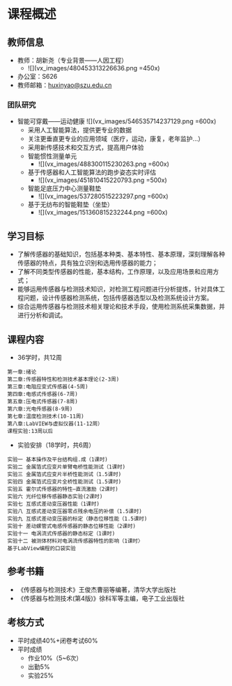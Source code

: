 # 课程概述
## 教师信息
- 教师：胡新尧（专业背景——人因工程）
    - ![](vx_images/480453313226636.png =450x)
- 办公室：S626
- 教师邮箱：huxinyao@szu.edu.cn
### 团队研究
- 智能可穿戴——运动健康
![](vx_images/546535714237129.png =600x)
    - 采用人工智能算法，提供更专业的数据
    - 关注更垂直更专业的应用领域（医疗，运动，康复，老年监护...）
    - 采用新传感技术和交互方式，提高用户体验
    - 智能惯性测量单元
        - ![](vx_images/488300115230263.png =600x)
    - 基于传感器和人工智能算法的跑步姿态实时评估
        - ![](vx_images/451810415220793.png =500x)
    - 智能足底压力中心测量鞋垫
        - ![](vx_images/537280515223297.png =600x)
    - 基于无纺布的智能鞋垫（坐垫）
        - ![](vx_images/151360815232244.png =600x)















## 学习目标
- 了解传感器的基础知识，包括基本种类、基本特性、基本原理，深刻理解各种传感器的特点，具有独立识别和选用传感器的能力；
- 了解不同类型传感器的性能，基本结构，工作原理，以及应用场景和应用方式；
- 能够运用传感器与检测技术知识，对检测工程问题进行分析提炼，针对具体工程问题，设计传感器检测系统，包括传感器选型以及检测系统设计方案。
- 综合运用传感器与检测技术相关理论和技术手段，使用检测系统采集数据，并进行分析和调试。

## 课程内容
- 36学时，共12周

```
第一章:绪论
第二章:传感器特性和检测技术基本理论(2-3周)
第三章:电阻应变式传感器(4-5周)
第四章:电感式传感器(6-7周)
第五章:压电式传感器(7-8周)
第六章:光电传感器(8-9周)
第七章:温度检测技术(10-11周)
第八章:LabVIEW与虚拟仪器(11-12周）
课程实验:13周以后
```
- 实验安排（18学时，共6周）

```
实验一 基本操作及平台结构组.成（1课时)
实验二 金属箔式应变片单臂电桥性能测试（1课时)
实验三 金属箔式应变片半桥性能测试（1.5课时)
实验四 金属箔式应变片全桥性能测试（1.5课时)
实验五 霍尔式传感器的特性—直流激励（2课时)
实验六 光纤位移传感器静态实验(2课时)
实验七 互感式差动变压器性能（1课时)
实验八 互感式差动变压器零点残余电压的补偿（1.5课时)
实验九 互感式差动变压器的标定（静态位移性能（1.5课时)
实验十 差动螺管式电感传感器的静态位移性能（2课时)
实验十一 电涡流式传感器的静态标定（1课时)
实验十二 被测体材料对电涡流传感器特性的影响（1课时〉
基于LabView编程的口袋实验
```

## 参考书籍
- 《传感器与检测技术》王俊杰曹丽等编著，清华大学出版社
- 《传感器与检测技术(第4版)》徐科军等主编，电子工业出版社

## 考核方式
- 平时成绩40%+闭卷考试60%
- 平时成绩
    - 作业10%（5~6次）
    - 出勤5%
    - 实验25%





















